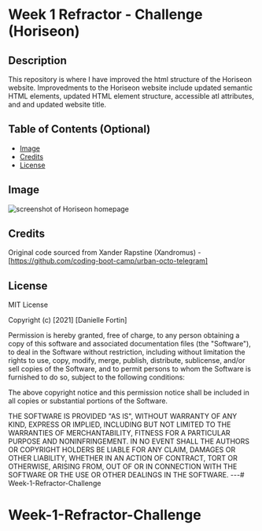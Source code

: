 # Week 1 Refractor - Challenge (Horiseon)

## Description
This repository is where I have improved the html structure of the Horiseon website. Improvedments to the Horiseon website include updated semantic HTML elements, updated HTML element structure, accessible atl attributes, and and updated website title.




## Table of Contents (Optional)

* [Image](#image)
* [Credits](#credits)
* [License](#license)


## Image

![screenshot of Horiseon homepage](./assets/images/Horiseon_Home.png)



## Credits

Original code sourced from Xander Rapstine (Xandromus) - [https://github.com/coding-boot-camp/urban-octo-telegram]


## License

MIT License

Copyright (c) [2021] [Danielle Fortin]

Permission is hereby granted, free of charge, to any person obtaining a copy of this software and associated documentation files (the "Software"), to deal in the Software without restriction, including without limitation the rights to use, copy, modify, merge, publish, distribute, sublicense, and/or sell copies of the Software, and to permit persons to whom the Software is furnished to do so, subject to the following conditions:

The above copyright notice and this permission notice shall be included in all copies or substantial portions of the Software.

THE SOFTWARE IS PROVIDED "AS IS", WITHOUT WARRANTY OF ANY KIND, EXPRESS OR IMPLIED, INCLUDING BUT NOT LIMITED TO THE WARRANTIES OF MERCHANTABILITY, FITNESS FOR A PARTICULAR PURPOSE AND NONINFRINGEMENT. IN NO EVENT SHALL THE AUTHORS OR COPYRIGHT HOLDERS BE LIABLE FOR ANY CLAIM, DAMAGES OR OTHER LIABILITY, WHETHER IN AN ACTION OF CONTRACT, TORT OR OTHERWISE, ARISING FROM, OUT OF OR IN CONNECTION WITH THE SOFTWARE OR THE USE OR OTHER DEALINGS IN THE SOFTWARE.
---# Week-1-Refractor-Challenge
# Week-1-Refractor-Challenge
